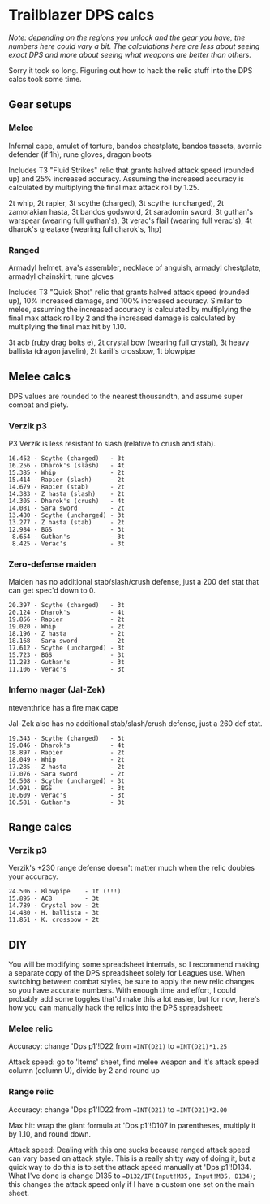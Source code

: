 # Trailblazer DPS calcs

_Note: depending on the regions you unlock and the gear you have, the numbers
here could vary a bit. The calculations here are less about seeing exact DPS and
more about seeing what weapons are better than others._

Sorry it took so long. Figuring out how to hack the relic stuff into the DPS
calcs took some time.

## Gear setups

### Melee

Infernal cape, amulet of torture, bandos chestplate, bandos
tassets, avernic defender (if 1h), rune gloves, dragon boots

Includes T3 "Fluid Strikes" relic that grants halved attack speed (rounded up)
and 25% increased accuracy. Assuming the increased accuracy is calculated by
multiplying the final max attack roll by 1.25.

2t whip, 2t rapier, 3t scythe (charged), 3t scythe (uncharged), 2t zamorakian
hasta, 3t bandos godsword, 2t saradomin sword, 3t guthan's warspear (wearing
full guthan's), 3t verac's flail (wearing full verac's), 4t dharok's greataxe
(wearing full dharok's, 1hp)

### Ranged

Armadyl helmet, ava's assembler, necklace of anguish, armadyl chestplate,
armadyl chainskirt, rune gloves

Includes T3 "Quick Shot" relic that grants halved attack speed (rounded up), 10%
increased damage, and 100% increased accuracy. Similar to melee, assuming the
increased accuracy is calculated by multiplying the final max attack roll by 2
and the increased damage is calculated by multiplying the final max hit by 1.10.

3t acb (ruby drag bolts e), 2t crystal bow (wearing full crystal), 3t heavy
ballista (dragon javelin), 2t karil's crossbow, 1t blowpipe

## Melee calcs

DPS values are rounded to the nearest thousandth, and assume super combat and
piety.

### Verzik p3

P3 Verzik is less resistant to slash (relative to crush and stab). 

```
16.452 - Scythe (charged)   - 3t
16.256 - Dharok's (slash)   - 4t
15.385 - Whip               - 2t
15.414 - Rapier (slash)     - 2t
14.679 - Rapier (stab)      - 2t
14.383 - Z hasta (slash)    - 2t
14.305 - Dharok's (crush)   - 4t
14.081 - Sara sword         - 2t
13.480 - Scythe (uncharged) - 3t
13.277 - Z hasta (stab)     - 2t
12.984 - BGS                - 3t
 8.654 - Guthan's           - 3t
 8.425 - Verac's            - 3t
```

### Zero-defense maiden

Maiden has no additional stab/slash/crush defense, just a 200 def stat that
can get spec'd down to 0.

```
20.397 - Scythe (charged)   - 3t
20.124 - Dharok's           - 4t
19.856 - Rapier             - 2t
19.020 - Whip               - 2t
18.196 - Z hasta            - 2t
18.168 - Sara sword         - 2t
17.612 - Scythe (uncharged) - 3t
15.723 - BGS                - 3t
11.283 - Guthan's           - 3t
11.106 - Verac's            - 3t
```

### Inferno mager (Jal-Zek)

nteventhrice has a fire max cape

Jal-Zek also has no additional stab/slash/crush defense, just a 260 def stat.

```
19.343 - Scythe (charged)   - 3t
19.046 - Dharok's           - 4t
18.897 - Rapier             - 2t
18.049 - Whip               - 2t
17.285 - Z hasta            - 2t
17.076 - Sara sword         - 2t
16.508 - Scythe (uncharged) - 3t
14.991 - BGS                - 3t
10.609 - Verac's            - 3t
10.581 - Guthan's           - 3t
```

## Range calcs

### Verzik p3

Verzik's +230 range defense doesn't matter much when the relic doubles your
accuracy.

```
24.506 - Blowpipe    - 1t (!!!)
15.895 - ACB         - 3t
14.789 - Crystal bow - 2t
14.480 - H. ballista - 3t
11.851 - K. crossbow - 2t
```

## DIY

You will be modifying some spreadsheet internals, so I recommend making a
separate copy of the DPS spreadsheet solely for Leagues use. When switching
between combat styles, be sure to apply the new relic changes so you have
accurate numbers. With enough time and effort, I could probably add some toggles
that'd make this a lot easier, but for now, here's how you can manually hack the
relics into the DPS spreadsheet:

### Melee relic

Accuracy: change 'Dps p1'!D22 from `=INT(D21)` to `=INT(D21)*1.25`

Attack speed: go to 'Items' sheet, find melee weapon and it's attack speed
column (column U), divide by 2 and round up

### Range relic

Accuracy: change 'Dps p1'!D22 from `=INT(D21)` to `=INT(D21)*2.00`

Max hit: wrap the giant formula at 'Dps p1'!D107 in parentheses, multiply it
by 1.10, and round down.

Attack speed: Dealing with this one sucks because ranged attack speed can vary
based on attack style. This is a really shitty way of doing it, but a quick way
to do this is to set the attack speed manually at 'Dps p1'!D134. What I've done
is change D135 to `=D132/IF(Input!M35, Input!M35, D134)`; this changes the
attack speed only if I have a custom one set on the main sheet. 
